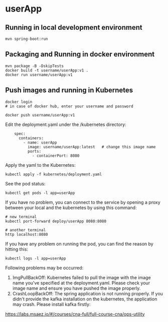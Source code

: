 # userApp

## Running in local development environment

```
mvn spring-boot:run
```

## Packaging and Running in docker environment

```
mvn package -B -DskipTests
docker build -t username/userApp:v1 .
docker run username/userApp:v1
```

## Push images and running in Kubernetes

```
docker login 
# in case of docker hub, enter your username and password

docker push username/userApp:v1
```

Edit the deployment.yaml under the /kubernetes directory:
```
    spec:
      containers:
        - name: userApp
          image: username/userApp:latest   # change this image name
          ports:
            - containerPort: 8080

```

Apply the yaml to the Kubernetes:
```
kubectl apply -f kubernetes/deployment.yaml
```

See the pod status:
```
kubectl get pods -l app=userApp
```

If you have no problem, you can connect to the service by opening a proxy between your local and the kubernetes by using this command:
```
# new terminal
kubectl port-forward deploy/userApp 8080:8080

# another terminal
http localhost:8080
```

If you have any problem on running the pod, you can find the reason by hitting this:
```
kubectl logs -l app=userApp
```

Following problems may be occurred:

1. ImgPullBackOff:  Kubernetes failed to pull the image with the image name you've specified at the deployment.yaml. Please check your image name and ensure you have pushed the image properly.
1. CrashLoopBackOff: The spring application is not running properly. If you didn't provide the kafka installation on the kubernetes, the application may crash. Please install kafka firstly:

https://labs.msaez.io/#/courses/cna-full/full-course-cna/ops-utility

